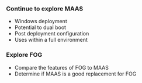 ### Continue to explore MAAS
* Windows deployment
* Potential to dual boot
* Post deployment configuration
* Uses within a full environment
### Explore FOG
* Compare the features of FOG to MAAS
* Determine if MAAS is a good replacement for FOG


